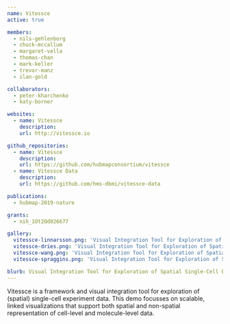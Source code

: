 ```yaml
---
name: Vitessce
active: true

members:
  - nils-gehlenborg
  - chuck-mccallum
  - margaret-vella
  - thomas-chan
  - mark-keller
  - trevor-manz
  - ilan-gold

collaborators:
  - peter-kharchenko
  - katy-borner

websites:
  - name: Vitessce
    description:
    url: http://vitessce.io

github_repositories:
  - name: Vitessce
    description:
    url: https://github.com/hubmapconsortium/vitessce
  - name: Vitessce Data
    description:
    url: https://github.com/hms-dbmi/vitessce-data

publications:
  - hubmap-2019-nature

grants:
  - nih_1Ot2Od026677

gallery:
  vitessce-linnarsson.png: 'Visual Integration Tool for Exploration of Spatial Single-Cell Experiments'
  vitessce-dries.png: 'Visual Integration Tool for Exploration of Spatial Single-Cell Experiments'
  vitessce-wang.png: 'Visual Integration Tool for Exploration of Spatial Single-Cell Experiments'
  vitessce-spraggins.png: 'Visual Integration Tool for Exploration of Spatial Single-Cell Experiments'

blurb: Visual Integration Tool for Exploration of Spatial Single-Cell Experiments
---
```


Vitessce is a framework and visual integration tool for exploration of (spatial) single-cell experiment data. This demo focusses on scalable, linked visualizations that support both spatial and non-spatial representation of cell-level and molecule-level data.
